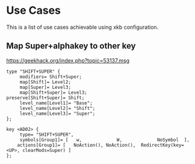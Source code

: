 # Use Cases

This is a list of use cases achievable using xkb configuration.

## Map Super+alphakey to other key

https://geekhack.org/index.php?topic=53137.msg

```
type "SHIFT+SUPER" {
     modifiers= Shift+Super;
     map[Shift]= Level2;
     map[Super]= Level3;
     map[Shift+Super]= Level3;
preserve[Shift+Super]= Shift;
     level_name[Level1]= "Base";
     level_name[Level2]= "Shift";
     level_name[Level3]= "Super";
};
```


```
key <AD02> {
     type= "SHIFT+SUPER",
     symbols[Group1]= [   w,             W,             NoSymbol  ],
    actions[Group1]= [   NoAction(), NoAction(),  RedirectKey(key=<UP>, clearMods=Super) ]
};
```
